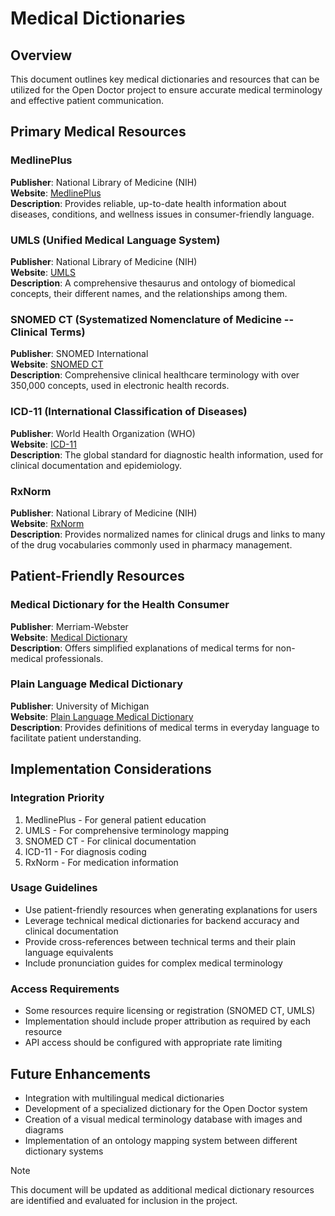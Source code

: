 # Medical Dictionaries

## Overview
This document outlines key medical dictionaries and resources that can be utilized for the Open Doctor project to ensure accurate medical terminology and effective patient communication.

## Primary Medical Resources

### MedlinePlus
**Publisher**: National Library of Medicine (NIH)  
**Website**: [MedlinePlus](https://medlineplus.gov/)  
**Description**: Provides reliable, up-to-date health information about diseases, conditions, and wellness issues in consumer-friendly language.

### UMLS (Unified Medical Language System)
**Publisher**: National Library of Medicine (NIH)  
**Website**: [UMLS](https://www.nlm.nih.gov/research/umls/index.html)  
**Description**: A comprehensive thesaurus and ontology of biomedical concepts, their different names, and the relationships among them.

### SNOMED CT (Systematized Nomenclature of Medicine -- Clinical Terms)
**Publisher**: SNOMED International  
**Website**: [SNOMED CT](https://www.snomed.org/)  
**Description**: Comprehensive clinical healthcare terminology with over 350,000 concepts, used in electronic health records.

### ICD-11 (International Classification of Diseases)
**Publisher**: World Health Organization (WHO)  
**Website**: [ICD-11](https://icd.who.int/)  
**Description**: The global standard for diagnostic health information, used for clinical documentation and epidemiology.

### RxNorm
**Publisher**: National Library of Medicine (NIH)  
**Website**: [RxNorm](https://www.nlm.nih.gov/research/umls/rxnorm/index.html)  
**Description**: Provides normalized names for clinical drugs and links to many of the drug vocabularies commonly used in pharmacy management.

## Patient-Friendly Resources

### Medical Dictionary for the Health Consumer
**Publisher**: Merriam-Webster  
**Website**: [Medical Dictionary](https://www.merriam-webster.com/medical)  
**Description**: Offers simplified explanations of medical terms for non-medical professionals.

### Plain Language Medical Dictionary
**Publisher**: University of Michigan  
**Website**: [Plain Language Medical Dictionary](https://www.lib.umich.edu/mlaguide/)  
**Description**: Provides definitions of medical terms in everyday language to facilitate patient understanding.

## Implementation Considerations

### Integration Priority
1. MedlinePlus - For general patient education
2. UMLS - For comprehensive terminology mapping
3. SNOMED CT - For clinical documentation
4. ICD-11 - For diagnosis coding
5. RxNorm - For medication information

### Usage Guidelines
- Use patient-friendly resources when generating explanations for users
- Leverage technical medical dictionaries for backend accuracy and clinical documentation
- Provide cross-references between technical terms and their plain language equivalents
- Include pronunciation guides for complex medical terminology

### Access Requirements
- Some resources require licensing or registration (SNOMED CT, UMLS)
- Implementation should include proper attribution as required by each resource
- API access should be configured with appropriate rate limiting

## Future Enhancements
- Integration with multilingual medical dictionaries
- Development of a specialized dictionary for the Open Doctor system
- Creation of a visual medical terminology database with images and diagrams
- Implementation of an ontology mapping system between different dictionary systems

> [!NOTE]
> This document will be updated as additional medical dictionary resources are identified and evaluated for inclusion in the project. 